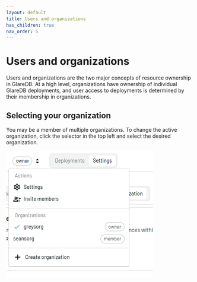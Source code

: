```yaml
---
layout: default
title: Users and organizations
has_children: true
nav_order: 5
---
```


# Users and organizations

Users and organizations are the two major concepts of resource ownership in
GlareDB. At a high level, organizations have ownership of individual GlareDB
deployments, and user access to deployments is determined by their membership in
organizations.

## Selecting your organization

You may be a member of multiple organizations. To change the active
organization, click the selector in the top left and select the desired
organization.

![Organization Selector]

[Organization Selector]: /assets/images/organization_selector.png
